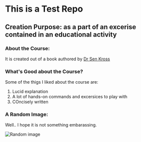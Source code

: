 # This is a Test Repo

## Creation Purpose: as a part of an excerise contained in an educational activity

### About the Course:

It is created out of a book authored by [Dr Sen Kross](https://twitter.com/seankros)

### What's Good about the Course?

Some of the thigs I liked about the course are:

1. Lucid explanation
2. A lot of hands-on commands and excersices to play with
3. COncisely written

### A Random Image:

Well.. I hope it is not something embarassing.

![Random image](https://picsum.photos/720)
